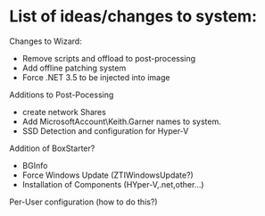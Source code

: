

# List of ideas/changes to system:


Changes to Wizard:
* Remove scripts and offload to post-processing
* Add offline patching system
* Force .NET 3.5 to be injected into image


Additions to Post-Pocessing
* create network Shares
* Add MicrosoftAccount\Keith.Garner names to system.
* SSD Detection and configuration for Hyper-V

Addition of BoxStarter?
* BGInfo
* Force Windows Update (ZTIWindowsUpdate?)
* Installation of Components (HYper-V,.net,other...)



Per-User configuration 
    (how to do this?)


